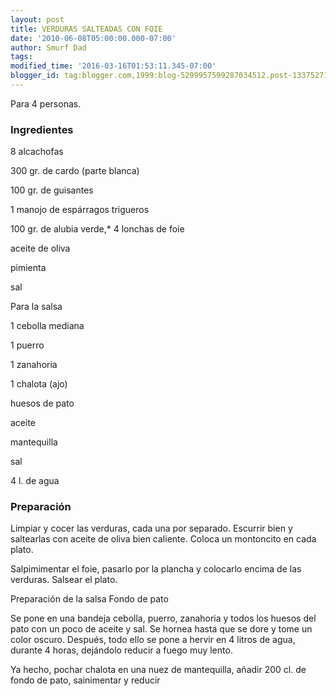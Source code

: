 ```yaml
---
layout: post
title: VERDURAS SALTEADAS CON FOIE
date: '2010-06-08T05:00:00.000-07:00'
author: Smurf Dad
tags: 
modified_time: '2016-03-16T01:53:11.345-07:00'
blogger_id: tag:blogger.com,1999:blog-5299957599287034512.post-1337527196472688110
---
```


Para 4 personas.

<h3>Ingredientes</h3>

8 alcachofas

300 gr. de cardo (parte blanca)

100 gr. de guisantes

1 manojo de espárragos trigueros

100 gr. de alubia verde,* 4 lonchas de foie

aceite de oliva

pimienta

sal

Para la salsa

1 cebolla mediana

1 puerro

1 zanahoria

1 chalota (ajo)

huesos de pato

aceite

mantequilla

sal

4 l. de agua

<h3>Preparación</h3>

Limpiar y cocer las verduras, cada una por separado. Escurrir bien y saltearlas con aceite de oliva bien caliente. Coloca un montoncito en cada plato.

Salpimimentar el foie, pasarlo por la plancha y colocarlo encima de las verduras. Salsear el plato.

Preparación de la salsa Fondo de pato

Se pone en una bandeja cebolla, puerro, zanahoria y todos los huesos del pato con un poco de aceite y sal. Se hornea hasta que se dore y tome un color oscuro. Después, todo ello se pone a hervir en 4 litros de agua, durante 4 horas, dejándolo reducir a fuego muy lento.

Ya hecho, pochar chalota en una nuez de mantequilla, añadir 200 cl. de fondo de pato, sainimentar y reducir

